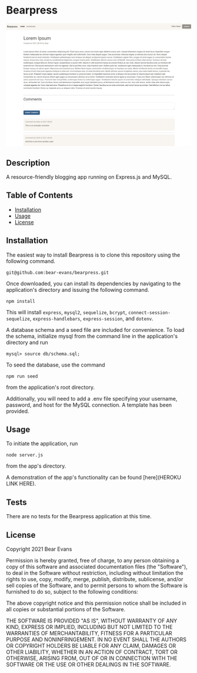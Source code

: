 # Bearpress

![Screenshot of application](./assets/Screenshot.jpg)

## Description

A resource-friendly blogging app running on Express.js and MySQL.

## Table of Contents

- [Installation](#installation)
- [Usage](#usage)
- [License](#license)

## Installation

The easiest way to install Bearpress is to clone this repository using
the following command.

```
git@github.com:bear-evans/bearpress.git
```

Once downloaded, you can install its dependencies by navigating to the
application's directory and issuing the following command.

```
npm install
```

This will install `express`, `mysql2`, `sequelize`, `bcrypt`, `connect-session-sequelize`, `express-handlebars`, `express-session`, and `dotenv`.

A database schema and a seed file are included for convenience. To load the
schema, initialize mysql from the command line in the application's directory
and run

```
mysql> source db/schema.sql;
```

To seed the database, use the command

```
npm run seed
```

from the application's root directory.

Additionally, you will need to add a .env file specifying your username,
password, and host for the MySQL connection. A template has been provided.

## Usage

To initiate the application, run

```
node server.js
```

from the app's directory.

A demonstration of the app's functionality can be found [here](HEROKU LINK HERE).

## Tests

There are no tests for the Bearpress application at this time.

## License

Copyright 2021 Bear Evans

Permission is hereby granted, free of charge, to any person obtaining a copy of
this software and associated documentation files (the "Software"), to deal in
the Software without restriction, including without limitation the rights to
use, copy, modify, merge, publish, distribute, sublicense, and/or sell copies of
the Software, and to permit persons to whom the Software is furnished to do so,
subject to the following conditions:

The above copyright notice and this permission notice shall be included in all
copies or substantial portions of the Software.

THE SOFTWARE IS PROVIDED "AS IS", WITHOUT WARRANTY OF ANY KIND, EXPRESS OR
IMPLIED, INCLUDING BUT NOT LIMITED TO THE WARRANTIES OF MERCHANTABILITY, FITNESS
FOR A PARTICULAR PURPOSE AND NONINFRINGEMENT. IN NO EVENT SHALL THE AUTHORS OR
COPYRIGHT HOLDERS BE LIABLE FOR ANY CLAIM, DAMAGES OR OTHER LIABILITY, WHETHER
IN AN ACTION OF CONTRACT, TORT OR OTHERWISE, ARISING FROM, OUT OF OR IN
CONNECTION WITH THE SOFTWARE OR THE USE OR OTHER DEALINGS IN THE SOFTWARE.
